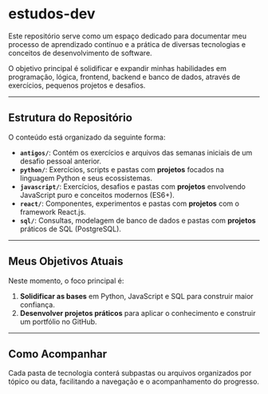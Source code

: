 # estudos-dev

Este repositório serve como um espaço dedicado para documentar meu processo de aprendizado contínuo e a prática de diversas tecnologias e conceitos de desenvolvimento de software.

O objetivo principal é solidificar e expandir minhas habilidades em programação, lógica, frontend, backend e banco de dados, através de exercícios, pequenos projetos e desafios.

---

## Estrutura do Repositório

O conteúdo está organizado da seguinte forma:

* **`antigos/`**: Contém os exercícios e arquivos das semanas iniciais de um desafio pessoal anterior.
* **`python/`**: Exercícios, scripts e pastas com **projetos** focados na linguagem Python e seus ecossistemas.
* **`javascript/`**: Exercícios, desafios e pastas com **projetos** envolvendo JavaScript puro e conceitos modernos (ES6+).
* **`react/`**: Componentes, experimentos e pastas com **projetos** com o framework React.js.
* **`sql/`**: Consultas, modelagem de banco de dados e pastas com **projetos** práticos de SQL (PostgreSQL).

---

## Meus Objetivos Atuais

Neste momento, o foco principal é:
1.  **Solidificar as bases** em Python, JavaScript e SQL para construir maior confiança.
2.  **Desenvolver projetos práticos** para aplicar o conhecimento e construir um portfólio no GitHub.

---

## Como Acompanhar

Cada pasta de tecnologia conterá subpastas ou arquivos organizados por tópico ou data, facilitando a navegação e o acompanhamento do progresso.
